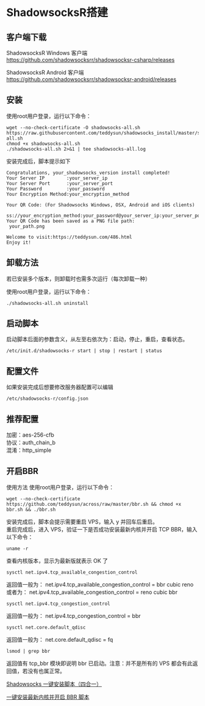 # ShadowsocksR搭建

## 客户端下载

ShadowsocksR Windows 客户端  
https://github.com/shadowsocksrr/shadowsocksr-csharp/releases

ShadowsocksR Android 客户端  
https://github.com/shadowsocksrr/shadowsocksr-android/releases

## 安装
使用root用户登录，运行以下命令：
```
wget --no-check-certificate -O shadowsocks-all.sh https://raw.githubusercontent.com/teddysun/shadowsocks_install/master/shadowsocks-all.sh
chmod +x shadowsocks-all.sh
./shadowsocks-all.sh 2>&1 | tee shadowsocks-all.log
```
安装完成后，脚本提示如下
```
Congratulations, your_shadowsocks_version install completed!
Your Server IP        :your_server_ip
Your Server Port      :your_server_port
Your Password         :your_password
Your Encryption Method:your_encryption_method

Your QR Code: (For Shadowsocks Windows, OSX, Android and iOS clients)
 ss://your_encryption_method:your_password@your_server_ip:your_server_port
Your QR Code has been saved as a PNG file path:
 your_path.png

Welcome to visit:https://teddysun.com/486.html
Enjoy it!
```
## 卸载方法
若已安装多个版本，则卸载时也需多次运行（每次卸载一种）

使用root用户登录，运行以下命令：
```
./shadowsocks-all.sh uninstall
```
## 启动脚本
启动脚本后面的参数含义，从左至右依次为：启动，停止，重启，查看状态。
```
/etc/init.d/shadowsocks-r start | stop | restart | status
```

## 配置文件
如果安装完成后想要修改服务器配置可以编辑
```
/etc/shadowsocks-r/config.json
```
## 推荐配置
加密：aes-256-cfb  
协议：auth_chain_b  
混淆：http_simple

## 开启BBR

使用方法
使用root用户登录，运行以下命令：
```
wget --no-check-certificate https://github.com/teddysun/across/raw/master/bbr.sh && chmod +x bbr.sh && ./bbr.sh
```
安装完成后，脚本会提示需要重启 VPS，输入 y 并回车后重启。  
重启完成后，进入 VPS，验证一下是否成功安装最新内核并开启 TCP BBR，输入以下命令：
```
uname -r
```
查看内核版本，显示为最新版就表示 OK 了
```
sysctl net.ipv4.tcp_available_congestion_control
```
返回值一般为：
net.ipv4.tcp_available_congestion_control = bbr cubic reno
或者为：
net.ipv4.tcp_available_congestion_control = reno cubic bbr
```
sysctl net.ipv4.tcp_congestion_control
```
返回值一般为：
net.ipv4.tcp_congestion_control = bbr
```
sysctl net.core.default_qdisc
```
返回值一般为：
net.core.default_qdisc = fq
```
lsmod | grep bbr
```
返回值有 tcp_bbr 模块即说明 bbr 已启动。注意：并不是所有的 VPS 都会有此返回值，若没有也属正常。

[Shadowsocks 一键安装脚本（四合一）](https://teddysun.com/486.html)

[一键安装最新内核并开启 BBR 脚本](https://teddysun.com/489.html)
